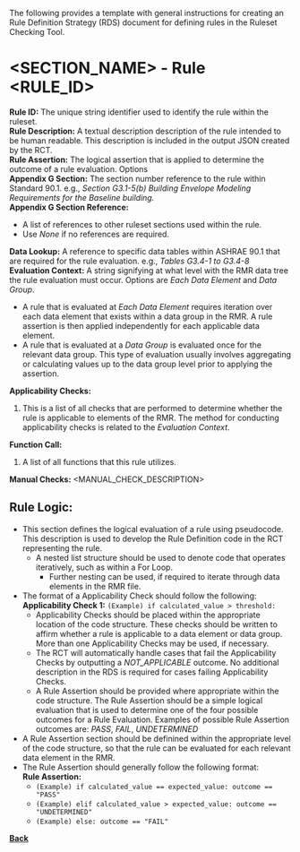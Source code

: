 The following provides a template with general instructions for creating an Rule Definition Strategy (RDS) document for defining rules in the Ruleset Checking Tool.  

# <SECTION_NAME> - Rule <RULE_ID>
**Rule ID:** The unique string identifier used to identify the rule within the ruleset.  
**Rule Description:** A textual description description of the rule intended to be human readable. This description is included in the output JSON created by the RCT.  
**Rule Assertion:** The logical assertion that is applied to determine the outcome of a rule evaluation. Options   
**Appendix G Section:** The section number reference to the rule within Standard 90.1. e.g., *Section G3.1-5(b) Building Envelope Modeling Requirements for the Baseline building.*    
**Appendix G Section Reference:**
- A list of references to other ruleset sections used within the rule.
- Use *None* if no references are required. 

**Data Lookup:** A reference to specific data tables within ASHRAE 90.1 that are required for the rule evaluation. e.g., *Tables G3.4-1 to G3.4-8*  
**Evaluation Context:** A string signifying at what level with the RMR data tree the rule evaluation must occur. Options are *Each Data Element* and *Data Group*. 
- A rule that is evaluated at *Each Data Element* requires iteration over each data element that exists within a data group in the RMR. A rule assertion is then applied independently for each applicable data element. 
- A rule that is evaluated at a *Data Group* is evaluated once for the relevant data group. This type of evaluation usually involves aggregating or calculating values up to the data group level prior to applying the assertion.  

**Applicability Checks:** 
1. This is a list of all checks that are performed to determine whether the rule is applicable to elements of the RMR. The method for conducting applicability checks is related to the *Evaluation Context*.  

**Function Call:**  
1. A list of all functions that this rule utilizes.  

**Manual Checks:** <MANUAL_CHECK_DESCRIPTION>  

## Rule Logic:
- This section defines the logical evaluation of a rule using pseudocode. This description is used to develop the Rule Definition code in the RCT representing the rule.  
    - A nested list structure should be used to denote code that operates iteratively, such as within a For Loop.
        - Further nesting can be used, if required to iterate through data elements in the RMR file.
- The format of a Applicability Check should follow the following:  
**Applicability Check 1:** `(Example) if calculated_value > threshold:`  
    - Applicability Checks should be placed within the appropriate location of the code structure. These checks should be written to affirm whether a rule is applicable to a data element or data group. More than one Applicability Checks may be used, if necessary. 
    - The RCT will automatically handle cases that fail the Applicability Checks by outputting a *NOT_APPLICABLE* outcome. No additional description in the RDS is required for cases failing Applicability Checks.
    - A Rule Assertion should be provided where appropriate within the code structure. The Rule Assertion should be a simple logical evaluation that is used to determine one of the four possible outcomes for a Rule Evaluation. Examples of possible Rule Assertion outcomes are: *PASS*, *FAIL*, *UNDETERMINED*    
- A Rule Assertion section should be definined within the appropriate level of the code structure, so that the rule can be evaluated for each relevant data element in the RMR.
- The Rule Assertion should generally follow the following format:  
**Rule Assertion:** 
    - `(Example) if calculated_value == expected_value: outcome == "PASS"`
    - `(Example) elif calculated_value > expected_value: outcome == "UNDETERMINED"` 
    - `(Example) else: outcome == "FAIL"`   

**[Back](_toc.md)**